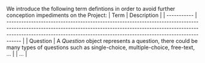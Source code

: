 We introduce the following term defintions in order to avoid further conception impediments on the Project:
| Term | Description
|
| ----------- | ------------------------------------------------------------------------------------------------------------------------------------------------------------------------------------------------------------------------------------------------ |
| Question    | A _Question_ object represents a question, there could be many types of questions such as single-choice, multiple-choice, free-text, ...
|
| ... |
